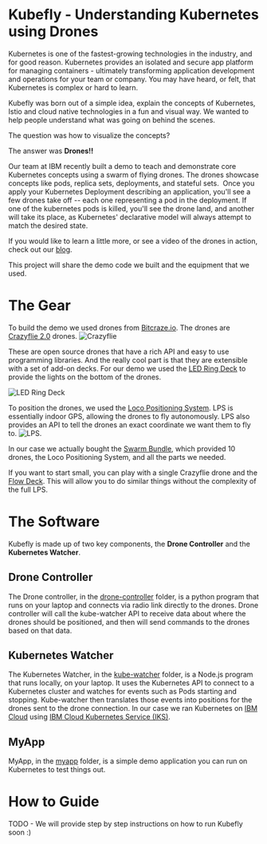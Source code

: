 
# **Kubefly** - Understanding Kubernetes using Drones

Kubernetes is one of the fastest-growing technologies in the industry, and for good reason. Kubernetes provides an isolated and secure app platform for managing containers - ultimately transforming application development and operations for your team or company. You may have heard, or felt, that Kubernetes is complex or hard to learn. 

Kubefly was born out of a simple idea, explain the concepts of Kubernetes, Istio and cloud native technologies in a fun and visual way. We wanted to help people understand what was going on behind the scenes. 

The question was how to visualize the concepts?  

The answer was **Drones!!**

Our team at IBM recently built a demo to teach and demonstrate core Kubernetes concepts using a swarm of flying drones. The drones showcase concepts like pods, replica sets, deployments, and stateful sets.  Once you apply your Kubernetes Deployment describing an application, you'll see a few drones take off -- each one representing a pod in the deployment. If one of the kubernetes pods is killed, you'll see the drone land, and another will take its place, as Kubernetes' declarative model will always attempt to match the desired state.

If you would like to learn a little more, or see a video of the drones in action, check out our [blog](https://developer.ibm.com/blogs/flying-kubernetes-using-drones-to-explain-key-kubernetes-concepts).

This project will share the demo code we built and the equipment that we used.

# The Gear
To build the demo we used drones from  [Bitcraze.io](https://www.bitcraze.io). The drones are [Crazyflie 2.0](https://www.bitcraze.io/crazyflie-2/) drones. ![Crazyflie](https://www.bitcraze.io/images/Crazyflie2.0/Crazyflie2.0-585px.JPG) 

These are open source drones that have a rich API and easy to use programming libraries. And the really cool part is that they are extensible with a set of add-on decks. For our demo we used the [LED Ring Deck](https://www.bitcraze.io/led-ring-deck/) to provide the lights on the bottom of the drones.

![LED Ring Deck](https://www.bitcraze.io/images/led-ring/ledring-side.jpg)

To position the drones, we used the [Loco Positioning System](https://www.bitcraze.io/loco-pos-system/). LPS is essentially indoor GPS, allowing the drones to fly autonomously. LPS also provides an API to tell the drones an exact coordinate we want them to fly to.  ![LPS](https://www.bitcraze.io/images/loco-pos-deck/locoPositioning_deck_585px_side.JPG).

In our case we actually bought the [Swarm Bundle](https://store.bitcraze.io/collections/bundles/products/the-swarm-bundle), which provided 10 drones, the Loco Positioning System, and all the parts we needed. 

If you want to start small, you can play with a single Crazyflie drone and the [Flow Deck](https://www.bitcraze.io/flow-deck-v2/). This will allow you to do similar things without the complexity of the full LPS. 

# The Software
Kubefly is made up of two key components, the **Drone Controller** and the **Kubernetes Watcher**.

## Drone Controller
The Drone controller, in the [drone-controller](/drone-controller) folder, is a python program that runs on your laptop and connects via radio link directly to the drones. Drone controller will call the kube-watcher API to receive data about where the drones should be positioned, and then will send commands to the drones based on that data. 

## Kubernetes Watcher
The Kubernetes Watcher, in the [kube-watcher](/kube-watcher) folder, is a Node.js program that runs locally, on your laptop. It uses the Kubernetes API to connect to a Kubernetes cluster and watches for events such as Pods starting and stopping. Kube-watcher then translates those events into positions for the drones sent to the drone connection. In our case we ran Kubernetes on [IBM Cloud](https://cloud.ibm.com) using [IBM Cloud Kubernetes Service (IKS)](http://ibm.com/iks).

## MyApp
MyApp, in the [myapp](/myapp) folder, is a simple demo application you can run on Kubernetes to test things out.

# How to Guide
TODO - We will provide step by step instructions on how to run Kubefly soon :) 

